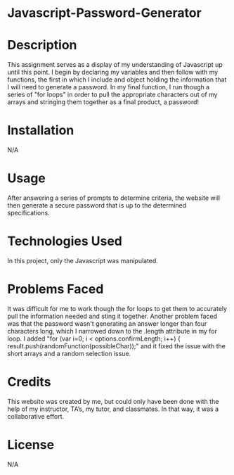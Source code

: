 # Javascript-Password-Generator
# **Description**
This assignment serves as a display of my understanding of Javascript up until this point. I begin by declaring my variables and then follow with my functions, the first in which I include and object holding the information that I will need to generate a password. In my final function, I run though a series of "for loops" in order to pull the appropriate characters out of my arrays and stringing them together as a final product, a password! 
# **Installation**
N/A
# **Usage**
After answering a series of prompts to determine criteria, the website will then generate a secure password that is up to the determined specifications. 
# **Technologies Used**
In this project, only the Javascript was manipulated. 
# **Problems Faced**
It was difficult for me to work though the for loops to get them to accurately pull the information needed and sting it together. Another problem faced was that the password wasn't generating an answer longer than four characters long, which I narrowed down to the .length attribute in my for loop. I added "for (var i=0; i < options.confirmLength; i++) {
    result.push(randomFunction(possibleChar));" and it fixed the issue with the short arrays and a random selection issue. 
# **Credits**
This website was created by me, but could only have been done with the help of my instructor, TA’s, my tutor, and classmates. In that way, it was a collaborative effort. 
# **License**
N/A